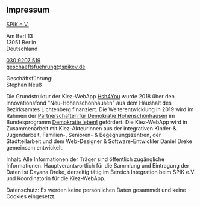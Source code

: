 ## Impressum

[SPIK e.V.](http://www.spikev.de/)

Am Berl 13<br>
13051 Berlin<br>
Deutschland

[030 9207 519](tel:+49309207519)<br>
geschaeftsfuehrung@spikev.de

Geschäftsführung:<br>
Stephan Neuß

Die Grundstruktur der Kiez-WebApp [Hsh4You](www.hsh4you.de) wurde 2018 über den Innovationsfond "Neu-Hohenschönhausen" aus dem Haushalt des Bezirksamtes Lichtenberg finanziert.
Die Weiterentwicklung in 2019 wird im Rahmen der [Partnerschaften für Demokratie Hohenschönhausen](https://licht-blicke.org/partnerschaften-fuer-demokratie/partnerschaften-fuer-demokratie-hohenschoenhausen/) im Bundesprogramm [Demokratie leben!](https://www.demokratie-leben.de/) gefördert. 
Die Kiez-WebApp wird in Zusammenarbeit mit Kiez-Akteurinnen aus der integrativen Kinder-& Jugendarbeit, Familien-, Senioren- & Begegnungszentren, der Stadtteilarbeit und dem Web-Designer & Software-Entwickler Daniel Dreke gemeinsam entwickelt.

Inhalt: Alle Informationen der Träger sind öffentlich zugängliche Informationen. Hauptverantwortlich für die Sammlung und Eintragung der Daten ist Dayana Dreke, derzeitig tätig im Bereich Integration beim SPIK e.V und Koordinatorin für die Kiez-WebApp.

Datenschutz: Es werden keine persönlichen Daten gesammelt und keine Cookies eingesetzt.
